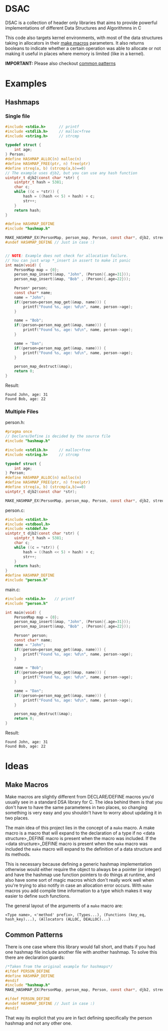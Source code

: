 # DSAC

DSAC is a collection of header only libraries that aims to provide powerful implementations of different Data Structures and Algorithmns in C

This code also targets kernel environments, with most of the data structures taking in allocators in their [make macros](#make-macros) parameters. It also returns booleans to indicate whether a certain operation was able to allocate or not making it useful in places where memory is limited (like in a kernel).

**IMPORTANT:**
Please also checkout [common patterns](#common-patterns)

# Examples
## Hashmaps
### Single file
```c
#include <stdio.h>      // printf
#include <stdlib.h>     // malloc+free
#include <string.h>     // strcmp

typedef struct {
    int age;
} Person;
#define HASHMAP_ALLOC(n) malloc(n)
#define HASHMAP_FREE(ptr, n) free(ptr)
#define streq(a, b) (strcmp(a,b)==0)
// The example uses djb2, but you can use any hash function
uintptr_t djb2(const char *str) {
    uintptr_t hash = 5381;
    char c;
    while ((c = *str)) {
        hash = ((hash << 5) + hash) + c;
        str++;
    }
    return hash;
}

#define HASHMAP_DEFINE
#include "hashmap.h"

MAKE_HASHMAP_EX(PersonMap, person_map, Person, const char*, djb2, streq, HASHMAP_ALLOC, HASHMAP_FREE) 
#undef HASHMAP_DEFINE // Just in case :)


// NOTE: Example does not check for allocation failure.
// You can just wrap *_insert in assert to make it panic
int main(void) {
    PersonMap map = {0};
    person_map_insert(&map, "John", (Person){.age=31}));
    person_map_insert(&map, "Bob" , (Person){.age=22}));

    Person* person;
    const char* name;
    name = "John";
    if((person=person_map_get(&map, name))) {
        printf("Found %s, age: %d\n", name, person->age);
    }

    name = "Bob";
    if((person=person_map_get(&map, name))) {
        printf("Found %s, age: %d\n", name, person->age);
    }

    name = "Dan";
    if((person=person_map_get(&map, name))) {
        printf("Found %s, age: %d\n", name, person->age);
    }

    person_map_destruct(&map);
    return 0;
}
```
Result:
```
Found John, age: 31
Found Bob, age: 22
```


### Multiple Files
person.h:
```c
#pragma once
// Declare/Define is decided by the source file
#include "hashmap.h"

#include <stdlib.h>     // malloc+free
#include <string.h>     // strcmp

typedef struct {
    int age;
} Person;
#define HASHMAP_ALLOC(n) malloc(n)
#define HASHMAP_FREE(ptr, n) free(ptr)
#define streq(a, b) (strcmp(a,b)==0)
uintptr_t djb2(const char *str);

MAKE_HASHMAP_EX(PersonMap, person_map, Person, const char*, djb2, streq, HASHMAP_ALLOC, HASHMAP_FREE) 
```
person.c:
```c
#include <stdint.h>
#include <stdbool.h>
#include <stddef.h>
uintptr_t djb2(const char *str) {
    uintptr_t hash = 5381;
    char c;
    while ((c = *str)) {
        hash = ((hash << 5) + hash) + c;
        str++;
    }
    return hash;
}
#define HASHMAP_DEFINE
#include "person.h"
```
main.c:
```c
#include <stdio.h>    // printf
#include "person.h"

int main(void) {
    PersonMap map = {0};
    person_map_insert(&map, "John", (Person){.age=31}));
    person_map_insert(&map, "Bob" , (Person){.age=22}));

    Person* person;
    const char* name;
    name = "John";
    if((person=person_map_get(&map, name))) {
        printf("Found %s, age: %d\n", name, person->age);
    }

    name = "Bob";
    if((person=person_map_get(&map, name))) {
        printf("Found %s, age: %d\n", name, person->age);
    }

    name = "Dan";
    if((person=person_map_get(&map, name))) {
        printf("Found %s, age: %d\n", name, person->age);
    }

    person_map_destruct(&map);
    return 0;
}
```
Result:
```
Found John, age: 31
Found Bob, age: 22
```

# Ideas
## Make Macros
Make macros are slightly different from DECLARE/DEFINE macros you'd usually see in a standard DSA library for C. The idea behind them is that you don't have to have the same parameteres in two places, so changing something is very easy and you shouldn't have to worry about updating it in two places.

The main idea of this project lies in the concept of a `make` macro. A make macro is a macro that will expand to the declaration of a type if no \<data structure\>\_DEFINE macro is present when the macro was included. If the \<data structure\>\_DEFINE macro is present when the `make` macro was included the `make` macro will expand to the definition of a data structure and its methods.

This is necessary because defining a generic hashmap implementation otherwise would either require the object to always be a pointer (or integer) and have the hashmap use function pointers to do things at runtime, and also have some sort of magic macros which don't really work well when you're trying to also notify in case an allocation error occurs. With `make` macros you add compile time information to a type which makes it way easier to define such functions.

The general layout of the arguments of a `make` macro are:
```
<Type name>, <'method' prefix>, (Types...), (Functions (key_eq, hash_key)...), (Allocators (ALLOC, DEALLOC)...)
```

## Common Patterns
There is one case where this library would fall short, and thats if you had one hashmap file include another file with another hashmap. To solve this there are declaration guards:
```c
/*Taken from the original example for hashmaps*/
#ifdef PERSON_DEFINE
#define HASHMAP_DEFINE
#endif
#include "hashmap.h"
MAKE_HASHMAP_EX(PersonMap, person_map, Person, const char*, djb2, streq, HASHMAP_ALLOC, HASHMAP_FREE) 

#ifdef PERSON_DEFINE
#undef HASHMAP_DEFINE // Just in case :)
#endif
```
That way its explicit that you are in fact defining specifically the person hashmap and not any other one.
